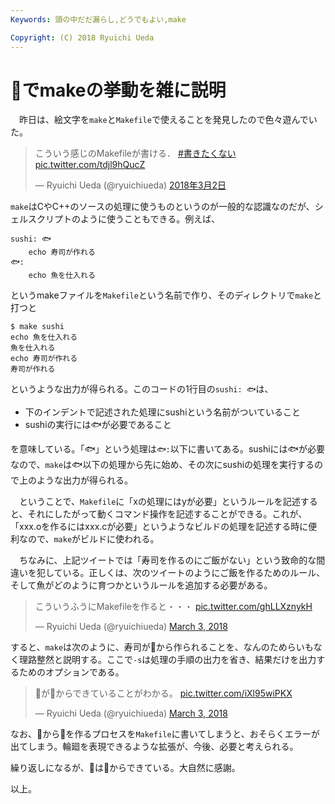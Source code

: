 ```yaml
---
Keywords: 頭の中だだ漏らし,どうでもよい,make

Copyright: (C) 2018 Ryuichi Ueda
---
```


# 🍣でmakeの挙動を雑に説明

　昨日は、絵文字を`make`と`Makefile`で使えることを発見したので色々遊んでいた。

<blockquote class="twitter-tweet" data-lang="ja"><p lang="ja" dir="ltr">こういう感じのMakefileが書ける． <a href="https://twitter.com/hashtag/%E6%9B%B8%E3%81%8D%E3%81%9F%E3%81%8F%E3%81%AA%E3%81%84?src=hash&amp;ref_src=twsrc%5Etfw">#書きたくない</a> <a href="https://t.co/tdjl9hQucZ">pic.twitter.com/tdjl9hQucZ</a></p>&mdash; Ryuichi Ueda (@ryuichiueda) <a href="https://twitter.com/ryuichiueda/status/969543815362093056?ref_src=twsrc%5Etfw">2018年3月2日</a></blockquote>
<script async src="https://platform.twitter.com/widgets.js" charset="utf-8"></script>

`make`はCやC++のソースの処理に使うものというのが一般的な認識なのだが、シェルスクリプトのように使うこともできる。例えば、

```
sushi: 🐟
	echo 寿司が作れる
🐟:
	echo 魚を仕入れる
```

というmakeファイルを`Makefile`という名前で作り、そのディレクトリで`make`と打つと

```
$ make sushi
echo 魚を仕入れる
魚を仕入れる
echo 寿司が作れる
寿司が作れる
``` 

というような出力が得られる。このコードの1行目の`sushi: 🐟`は、

* 下のインデントで記述された処理にsushiという名前がついていること
* sushiの実行には🐟が必要であること

を意味している。「🐟」という処理は`🐟:`以下に書いてある。sushiには🐟が必要なので、`make`は🐟以下の処理から先に始め、その次にsushiの処理を実行するので上のような出力が得られる。

　ということで、`Makefile`に「xの処理にはyが必要」というルールを記述すると、それにしたがって動くコマンド操作を記述することができる。これが、「xxx.oを作るにはxxx.cが必要」というようなビルドの処理を記述する時に便利なので、`make`がビルドに使われる。

　ちなみに、上記ツイートでは「寿司を作るのにご飯がない」という致命的な間違いを犯している。正しくは、次のツイートのようにご飯を作るためのルール、そして魚がどのように育つかというルールを追加する必要がある。

<blockquote class="twitter-tweet" data-partner="tweetdeck"><p lang="ja" dir="ltr">こういうふうにMakefileを作ると・・・ <a href="https://t.co/ghLLXznykH">pic.twitter.com/ghLLXznykH</a></p>&mdash; Ryuichi Ueda (@ryuichiueda) <a href="https://twitter.com/ryuichiueda/status/969753245764665344?ref_src=twsrc%5Etfw">March 3, 2018</a></blockquote>
<script async src="https://platform.twitter.com/widgets.js" charset="utf-8"></script>

すると、`make`は次のように、寿司が💩から作られることを、なんのためらいもなく理路整然と説明する。ここで`-s`は処理の手順の出力を省き、結果だけを出力するためのオプションである。

<blockquote class="twitter-tweet" data-partner="tweetdeck"><p lang="ja" dir="ltr">🍣が💩からできていることがわかる。 <a href="https://t.co/iXl95wiPKX">pic.twitter.com/iXl95wiPKX</a></p>&mdash; Ryuichi Ueda (@ryuichiueda) <a href="https://twitter.com/ryuichiueda/status/969753388672892929?ref_src=twsrc%5Etfw">March 3, 2018</a></blockquote>
<script async src="https://platform.twitter.com/widgets.js" charset="utf-8"></script>

なお、🍣から💩を作るプロセスを`Makefile`に書いてしまうと、おそらくエラーが出てしまう。輪廻を表現できるような拡張が、今後、必要と考えられる。

繰り返しになるが、🍣は💩からできている。大自然に感謝。


以上。
